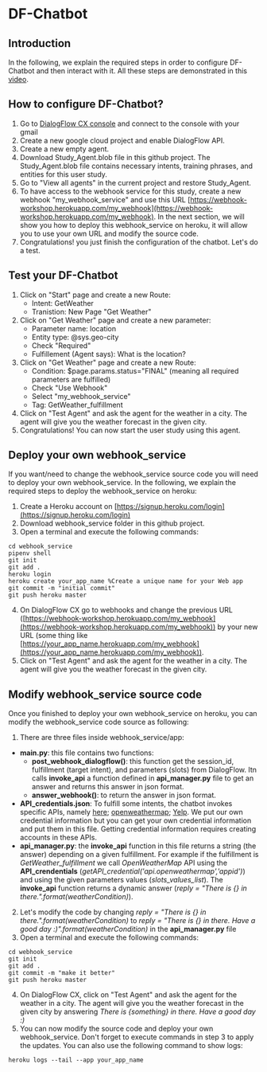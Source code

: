 # DF-Chatbot

## Introduction 
In the following, we explain the required steps in order to configure DF-Chatbot and then interact with it. All these steps are demonstrated in this [video](https://drive.google.com/file/d/1p7CdlVTkFAB-SRiqrmysSz4ac8hRZt7_/view?usp=sharing).
## How to configure DF-Chatbot? 
1. Go to [DialogFlow CX console](https://dialogflow.cloud.google.com/cx/projects) and connect to the console with your gmail
2. Create a new google cloud project and enable DialogFlow API.
3. Create a new empty agent.
4. Download Study_Agent.blob file in this github project. The Study_Agent.blob file contains necessary intents, training phrases, and entities for this user study.
5. Go to "View all agents" in the current project and restore Study_Agent.
6. To have access to the webhook service for this study, create a new webhook "my_webhook_service" and use this URL [https://webhook-workshop.herokuapp.com/my_webhook](https://webhook-workshop.herokuapp.com/my_webhook). In the next section, we will show you how to deploy this webhook_service on heroku, it will allow you to use your own URL and modify the source code.
7. Congratulations! you just finish the configuration of the chatbot. Let's do a test.

## Test your DF-Chatbot
1. Click on "Start" page and create a new Route:
   - Intent: GetWeather
   - Tranistion: New Page "Get Weather"
2. Click on "Get Weather" page and create a new parameter:
   - Parameter name: location
   - Entity type: @sys.geo-city
   - Check "Required"
   - Fulfillement (Agent says): What is the location?
3. Click on "Get Weather" page and create a new Route:
   - Condition: $page.params.status="FINAL" (meaning all required parameters are fulfilled)
   - Check "Use Webhook"
   - Select "my_webhook_service"
   - Tag: GetWeather_fulfillment
4. Click on "Test Agent" and ask the agent for the weather in a city. The agent will give you the weather forecast in the given city.
5. Congratulations! You can now start the user study using this agent.

## Deploy your own webhook_service
If you want/need to change the webhook_service source code you will need to deploy your own webhook_service. In the following, we explain the required steps to deploy the webhook_service on heroku:
1. Create a Heroku account on [https://signup.heroku.com/login](https://signup.heroku.com/login)
2. Download webhook_service folder in this github project.
3. Open a terminal and execute the following commands:
```
cd webhook_service
pipenv shell
git init 
git add .
heroku login
heroku create your_app_name %Create a unique name for your Web app
git commit -m "initial commit"
git push heroku master
```
4. On DialogFlow CX go to webhooks and change the previous URL ([https://webhook-workshop.herokuapp.com/my_webhook](https://webhook-workshop.herokuapp.com/my_webhook)) by your new URL (some thing like [https://your_app_name.herokuapp.com/my_webhook](https://your_app_name.herokuapp.com/my_webhook)).
5. Click on "Test Agent" and ask the agent for the weather in a city. The agent will give you the weather forecast in the given city.


## Modify webhook_service source code
Once you finished to deploy your  own webhook_service on heroku, you can modify the webhook_service code source as following:
1. There are three files inside webhook_service/app:
- **main.py**: this file contains two functions: 
  * **post_webhook_dialogflow()**: this function get the session_id, fulfillment (target intent), and parameters (slots) from DialogFlow. Itn calls **invoke_api** a function defined in **api_manager.py** file to get an answer and returns this answer in json format.
  * **answer_webhook()**: to return the answer in json format.
- **API_credentials.json**: To fulfill some intents, the chatbot invokes specific APIs, namely [here](https://developer.here.com/); [openweathermap](https://openweathermap.org/api); [Yelp](https://www.yelp.com/developers/documentation/v3). We put our own credential information but you can get your own credential information and put them in this file. Getting credential information requires creating accounts in these APIs.
- **api_manager.py**: the **invoke_api** function in this file returns a string (the answer) depending on a given fulfillment. For example if the fulfillment is *GetWeather_fulfillment* we call *OpenWeatherMap* API using the **API_crendentials** (*getAPI_credential('api.openweathermap','appid')*) and using the given parameters values (*slots_values_list*). The **invoke_api** function returns a dynamic answer (*reply = "There is {} in there.".format(weatherCondition)*).
2. Let's modify the code by changing *reply = "There is {} in there.".format(weatherCondition)* to *reply = "There is {} in there. Have a good day :)".format(weatherCondition)* in the **api_manager.py** file
3. Open a terminal and execute the following commands:
```
cd webhook_service
git init 
git add .
git commit -m "make it better"
git push heroku master
```
4. On DialogFlow CX, click on "Test Agent" and ask the agent for the weather in a city. The agent will give you the weather forecast in the given city by answering *There is {something} in there. Have a good day :)*
5. You can now modify the source code and deploy your own webhook_service. Don't forget to execute commands in step 3 to apply the updates. You can also use the following command to show logs:
```
heroku logs --tail --app your_app_name
```





